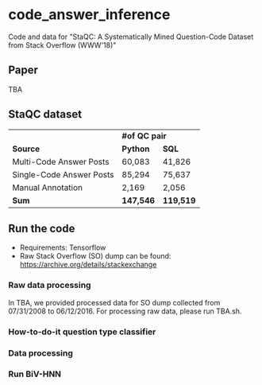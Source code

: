 # code_answer_inference
Code and data for "StaQC: A Systematically Mined Question-Code Dataset from Stack Overflow (WWW'18)"

## Paper
TBA

## StaQC dataset
<table>
  <tr>
    <td></td>
    <td colspan="2"><strong>#of QC pair</strong></td>
  </tr>
  <tr>
    <td><strong>Source</strong></td>
    <td><strong>Python</strong></td>
    <td><strong>SQL</strong></td>
  </tr>
  <tr>
    <td>Multi-Code Answer Posts</td>
    <td>60,083</td>
    <td>41,826</td>
  </tr>
  <tr>
    <td>Single-Code Answer Posts</td>
    <td>85,294</td>
    <td>75,637</td>
  </tr>
  <tr>
    <td>Manual Annotation</td>
    <td>2,169</td>
    <td>2,056</td>
  </tr>
  <tr>
    <td><strong>Sum</strong></td>
    <td><strong>147,546</strong></td>
    <td><strong>119,519</strong></td>
  </tr>
</table>

## Run the code
- Requirements: Tensorflow
- Raw Stack Overflow (SO) dump can be found: https://archive.org/details/stackexchange

### Raw data processing
In TBA, we provided processed data for SO dump collected from 07/31/2008 to 06/12/2016. For processing raw data, please run TBA.sh.

### How-to-do-it question type classifier

### Data processing

### Run BiV-HNN

